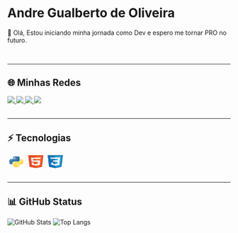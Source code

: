<div>
  <h1> Andre Gualberto de Oliveira</h1>
  <p>
   👋 Olá, Estou iniciando minha jornada como Dev e espero me tornar PRO no futuro.
  </p>
  <br> 
  <hr>
</div>

<div>
   <h2>🌐 Minhas Redes</h2>
   <a href="https://www.linkedin.com/in/andre-gualberto-de-oliveira-40b13b66/" target="_blank">
     <img src="https://img.shields.io/badge/-LinkedIn-%230077B5?style=for-the-badge&logo=linkedin&logoColor=white" target="_blank">
   </a> 
   <a href="https://discord.gg/andregualb" target="83Rfl#3843">
     <img src="https://img.shields.io/badge/Discord-7289DA?style=for-the-badge&logo=discord&logoColor=white" target="_blank">
   </a> 
   <a href = "mailto:andregualbertooliveira@hotmail.com">
     <img src="https://img.shields.io/badge/-Gmail-%23333?style=for-the-badge&logo=gmail&logoColor=white" target="_blank">
   </a>
   <a href = "https://www.instagram.com/andre_gualb/" target="_blank">
     <img src = "https://img.shields.io/badge/Instagram-000?style=for-the-badge&logo=instagram&Color=white" target="_blank">
   </a>
   
</div>
<br>
<hr>
<div style="display: inline_block">
  <h2>⚡ Tecnologias </h2>
  <img align="center" alt="Rafa-Python" height="30" width="40" src="https://raw.githubusercontent.com/devicons/devicon/master/icons/python/python-original.svg">
  <img align="center" alt="Rafa-HTML" height="30" width="40" src="https://raw.githubusercontent.com/devicons/devicon/master/icons/html5/html5-original.svg">
  <img align="center" alt="Rafa-CSS" height="30" width="40" src="https://raw.githubusercontent.com/devicons/devicon/master/icons/css3/css3-original.svg">
</div>
<br>
<hr>
<div>
  <h2>📊 GitHub Status</h2>

   ![GitHub Stats](https://github-readme-stats.vercel.app/api?username=AndGO-dev&theme=transparent&bg_color=000&border_color=30A3DC&show_icons=true&icon_color=30A3DC&title_color=E94D5F&text_color=FFF&hide_title=true)
   ![Top Langs](https://github-readme-stats-git-masterrstaa-rickstaa.vercel.app/api/top-langs/?username=AndGo-dev&bg_color=000&border_color=30A3DC&title_color=E94D5F&text_color=FFF)

</div>















